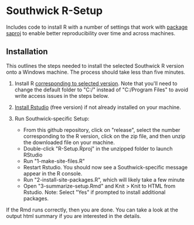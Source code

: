 # Southwick R-Setup

Includes code to install R with a number of settings that work with [package saproj](https://github.com/southwick-associates/saproj) to enable better reproducibility over time and across machines.

## Installation

This outlines the steps needed to install the selected Southwick R version onto a Windows machine. The process should take less than five minutes.

1. Install R [corresponding to selected version](https://cran.r-project.org/bin/windows/base/old/). Note that you'll need to change the default folder to "C:/" instead of "C:/Program Files" to avoid write access issues in the steps below.

2. [Install Rstudio](https://rstudio.com/products/rstudio/download/) (free version) if not already installed on your machine.

3. Run Southwick-specific Setup:
    + From this github repository, click on "release", select the number corresponding to the R version, click on the zip file, and then unzip the downloaded file on your machine.
    + Double-click "R-Setup.Rproj" in the unzipped folder to launch RStudio
    + Run "1-make-site-files.R"
    + Restart Rstudio. You should now see a Southwick-specific message appear in the R console.
    + Run "2-install-site-packages.R", which will likely take a few minute
    + Open "3-summarize-setup.Rmd" and Knit > Knit to HTML from Rstudio. Note: Select "Yes" if prompted to install additional packages.
    
If the Rmd runs correctly, then you are done. You can take a look at the output html summary if you are interested in the details.
